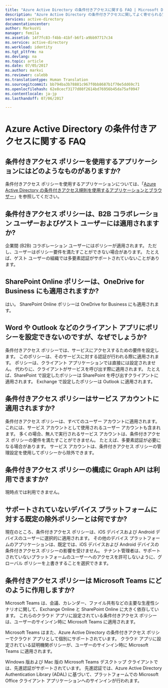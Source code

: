 ```yaml
---
title: "Azure Active Directory の条件付きアクセスに関する FAQ | Microsoft Docs"
description: "Azure Active Directory の条件付きアクセスに関してよく寄せられる質問への回答を示します。"
services: active-directory
documentationcenter: 
author: MarkusVi
manager: femila
ms.assetid: 14f7fc83-f4bb-41bf-b6f1-a9bb97717c34
ms.service: active-directory
ms.workload: identity
ms.tgt_pltfrm: na
ms.devlang: na
ms.topic: article
ms.date: 07/05/2017
ms.author: markvi
ms.reviewer: calebb
ms.translationtype: Human Translation
ms.sourcegitcommit: bb794ba3b78881c967f0bb8687b1f70e5dd69c71
ms.openlocfilehash: 62e8cecf3177d08f2614bd76956b45da75af0947
ms.contentlocale: ja-jp
ms.lasthandoff: 07/06/2017

---
```

# <a name="azure-active-directory-conditional-access-faqs"></a>Azure Active Directory の条件付きアクセスに関する FAQ

## <a name="which-applications-work-with-conditional-access-policies"></a>条件付きアクセス ポリシーを使用するアプリケーションにはどのようなものがありますか?

条件付きアクセス ポリシーを使用するアプリケーションについては、「[Azure Active Directory の条件付きアクセス規則を使用するアプリケーションとブラウザー](active-directory-conditional-access-supported-apps.md)」を参照してください。

## <a name="are-conditional-access-policies-enforced-for-b2b-collaboration-and-guest-users"></a>条件付きアクセス ポリシーは、B2B コラボレーション ユーザーおよびゲスト ユーザーには適用されますか?

企業間 (B2B) コラボレーション ユーザーにはポリシーが適用されます。 ただし、ユーザーはポリシー要件を満たすことができない場合があります。 たとえば、ゲスト ユーザーの組織では多要素認証がサポートされていないことがあります。 



## <a name="does-a-sharepoint-online-policy-also-apply-to-onedrive-for-business"></a>SharePoint Online ポリシーは、OneDrive for Business にも適用されますか?

はい。 SharePoint Online ポリシーは OneDrive for Business にも適用されます。


## <a name="why-cant-i-set-a-policy-on-client-apps-like-word-or-outlook"></a>Word や Outlook などのクライアント アプリにポリシーを設定できないのですが、なぜでしょうか?

条件付きアクセス ポリシーでは、サービスにアクセスするための要件を設定します。 このポリシーは、そのサービスに対する認証が行われる際に適用されます。 ポリシーは、クライアント アプリケーションでは直接には設定されません。 代わりに、クライアントがサービスを呼び出す際に適用されます。 たとえば、SharePoint で設定したポリシーは SharePoint を呼び出すクライアントに適用されます。 Exchange で設定したポリシーは Outlook に適用されます。

## <a name="does-a-conditional-access-policy-apply-to-service-accounts"></a>条件付きアクセス ポリシーはサービス アカウントに適用されますか?

条件付きアクセス ポリシーは、すべてのユーザー アカウントに適用されます。 これには、サービス アカウントとして使用されるユーザー アカウントも含まれます。 多くの場合、無人で実行されるサービス アカウントは、条件付きアクセス ポリシーの要件を満たすことができません。 たとえば、多要素認証が必要になる場合があります。 サービス アカウントは、条件付きアクセス ポリシーの管理設定を使用してポリシーから除外できます。 

## <a name="are-graph-apis-available-for-configuring-conditional-access-policies"></a>条件付きアクセス ポリシーの構成に Graph API は利用できますか?

現時点では利用できません。 

## <a name="what-is-the-default-exclusion-policy-for-unsupported-device-platforms"></a>サポートされていないデバイス プラットフォームに対する既定の除外ポリシーとは何ですか?

現在のところ、条件付きアクセス ポリシーは、iOS デバイスおよび Android デバイスのユーザーに選択的に適用されます。 その他のデバイス プラットフォームのアプリケーションは、既定では、iOS デバイスおよび Android デバイスの条件付きアクセス ポリシーの影響を受けません。 テナント管理者は、サポートされていないプラットフォームのユーザーへのアクセスを許可しないように、グローバル ポリシーを上書きすることを選択できます。


## <a name="how-do-conditional-access-policies-work-for-microsoft-teams"></a>条件付きアクセス ポリシーは Microsoft Teams にどのように作用しますか?  

Microsoft Teams は、会議、カレンダー、ファイル共有などの主要な生産性シナリオに関して、Exchange Online と SharePoint Online に大きく依存しています。 これらのクラウド アプリに設定されている条件付きアクセス ポリシーは、ユーザーのサインイン時に Microsoft Teams に適用されます。

Microsoft Teams はまた、Azure Active Directory の条件付きアクセス ポリシーでクラウド アプリとして個別にサポートされています。 クラウド アプリに設定されている証明機関ポリシーが、ユーザーのサインイン時に Microsoft Teams に適用されます。

Windows 版および Mac 版の Microsoft Teams デスクトップ クライアントでは、先進認証がサポートされています。 先進認証では、Azure Active Directory Authentication Library (ADAL) に基づいて、プラットフォームでの Microsoft Office クライアント アプリケーションへのサインインが行われます。 
